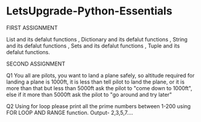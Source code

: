 # LetsUpgrade-Python-Essentials                                                                                                                                                                                                                                                                                                                                              
FIRST ASSIGNMENT
                                                                                                                                                                           
List and its defalut functions , Dictionary and its defalut functions , String and its defalut functions , Sets and its defalut functions , Tuple and its defalut functions.

SECOND ASSIGNMENT

Q1 You all are pilots, you want to land a plane safely, so altitude required for landing a plane is 1000ft, it is less than tell pilot to land the plane, or it is more than that but less than 5000ft ask the pilot to "come down to 1000ft", else if it more than 5000ft ask the pilot to "go around and try later"

Q2 Using for loop please print all the prime numbers between 1-200 using FOR LOOP AND RANGE function.
Output-
2,3,5,7....
